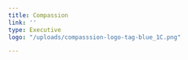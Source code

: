 ```yaml
---
title: Compassion
link: ''
type: Executive
logo: "/uploads/compasssion-logo-tag-blue_1C.png"

---
```

